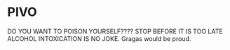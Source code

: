 # PIVO
DO YOU WANT TO POISON YOURSELF???? STOP BEFORE IT IS TOO LATE ALCOHOL INTOXICATION IS NO JOKE.
Gragas would be proud.
